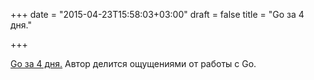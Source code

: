 +++
date = "2015-04-23T15:58:03+03:00"
draft = false
title = "Go за 4 дня."

+++

<p><a href="http://www.evanmiller.org/four-days-of-go.html">Go за 4 дня.</a> Автор делится ощущениями от работы с Go.</p>


